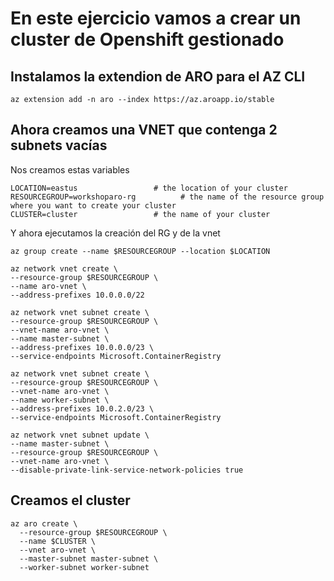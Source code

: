 # En este ejercicio vamos a crear un cluster de Openshift gestionado
## Instalamos la extendion de ARO para el AZ CLI
```
az extension add -n aro --index https://az.aroapp.io/stable
```

## Ahora creamos una VNET que contenga 2 subnets vacías
Nos creamos estas variables
```
LOCATION=eastus                 # the location of your cluster
RESOURCEGROUP=workshoparo-rg          # the name of the resource group where you want to create your cluster
CLUSTER=cluster                 # the name of your cluster
```
Y ahora ejecutamos la creación del RG y de la vnet
```
az group create --name $RESOURCEGROUP --location $LOCATION

az network vnet create \
--resource-group $RESOURCEGROUP \
--name aro-vnet \
--address-prefixes 10.0.0.0/22

az network vnet subnet create \
--resource-group $RESOURCEGROUP \
--vnet-name aro-vnet \
--name master-subnet \
--address-prefixes 10.0.0.0/23 \
--service-endpoints Microsoft.ContainerRegistry

az network vnet subnet create \
--resource-group $RESOURCEGROUP \
--vnet-name aro-vnet \
--name worker-subnet \
--address-prefixes 10.0.2.0/23 \
--service-endpoints Microsoft.ContainerRegistry

az network vnet subnet update \
--name master-subnet \
--resource-group $RESOURCEGROUP \
--vnet-name aro-vnet \
--disable-private-link-service-network-policies true
```
## Creamos el cluster
```
az aro create \
  --resource-group $RESOURCEGROUP \
  --name $CLUSTER \
  --vnet aro-vnet \
  --master-subnet master-subnet \
  --worker-subnet worker-subnet
```
